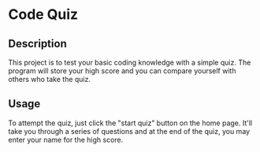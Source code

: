 # Code Quiz

## Description
This project is to test your basic coding knowledge with a simple quiz. The program will store your high score and you can compare yourself with others who take the quiz. 

## Usage
To attempt the quiz, just click the "start quiz" button on the home page. It'll take you through a series of questions and at the end of the quiz, you may enter your name for the high score.
